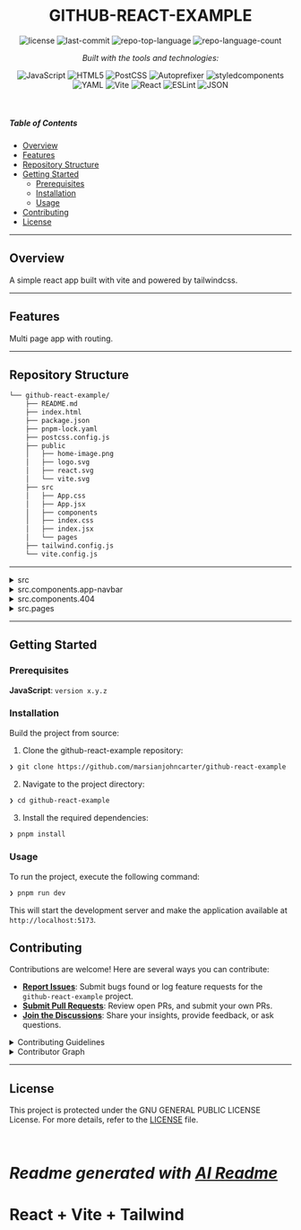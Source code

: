 
<p align="center">
    <h1 align="center">GITHUB-REACT-EXAMPLE</h1>
</p>

<p align="center">
	<img src="https://img.shields.io/github/license/marsianjohncarter/github-react-example?style=flat&logo=opensourceinitiative&logoColor=white&color=0080ff" alt="license">
	<img src="https://img.shields.io/github/last-commit/marsianjohncarter/github-react-example?style=flat&logo=git&logoColor=white&color=0080ff" alt="last-commit">
	<img src="https://img.shields.io/github/languages/top/marsianjohncarter/github-react-example?style=flat&color=0080ff" alt="repo-top-language">
	<img src="https://img.shields.io/github/languages/count/marsianjohncarter/github-react-example?style=flat&color=0080ff" alt="repo-language-count">
</p>
<p align="center">
		<em>Built with the tools and technologies:</em>
</p>
<p align="center">
	<img src="https://img.shields.io/badge/JavaScript-F7DF1E.svg?style=flat&logo=JavaScript&logoColor=black" alt="JavaScript">
	<img src="https://img.shields.io/badge/HTML5-E34F26.svg?style=flat&logo=HTML5&logoColor=white" alt="HTML5">
	<img src="https://img.shields.io/badge/PostCSS-DD3A0A.svg?style=flat&logo=PostCSS&logoColor=white" alt="PostCSS">
	<img src="https://img.shields.io/badge/Autoprefixer-DD3735.svg?style=flat&logo=Autoprefixer&logoColor=white" alt="Autoprefixer">
	<img src="https://img.shields.io/badge/styledcomponents-DB7093.svg?style=flat&logo=styled-components&logoColor=white" alt="styledcomponents">
	<br>
	<img src="https://img.shields.io/badge/YAML-CB171E.svg?style=flat&logo=YAML&logoColor=white" alt="YAML">
	<img src="https://img.shields.io/badge/Vite-646CFF.svg?style=flat&logo=Vite&logoColor=white" alt="Vite">
	<img src="https://img.shields.io/badge/React-61DAFB.svg?style=flat&logo=React&logoColor=black" alt="React">
	<img src="https://img.shields.io/badge/ESLint-4B32C3.svg?style=flat&logo=ESLint&logoColor=white" alt="ESLint">
	<img src="https://img.shields.io/badge/JSON-000000.svg?style=flat&logo=JSON&logoColor=white" alt="JSON">
</p>

<br>

#####  Table of Contents

- [Overview](#overview)
- [Features](#features)
- [Repository Structure](#repository-structure)
- [Getting Started](#getting-started)
  - [Prerequisites](#prerequisites)
  - [Installation](#installation)
  - [Usage](#usage)
- [Contributing](#contributing)
- [License](#license)

---

##  Overview

A simple react app built with vite and powered by tailwindcss.

---

##  Features

Multi page app with routing.

---

##  Repository Structure

```sh
└── github-react-example/
    ├── README.md
    ├── index.html
    ├── package.json
    ├── pnpm-lock.yaml
    ├── postcss.config.js
    ├── public
    │   ├── home-image.png
    │   ├── logo.svg
    │   ├── react.svg
    │   └── vite.svg
    ├── src
    │   ├── App.css
    │   ├── App.jsx
    │   ├── components
    │   ├── index.css
    │   ├── index.jsx
    │   └── pages
    ├── tailwind.config.js
    └── vite.config.js
```

---


</details>

<details closed><summary>src</summary>

| File | Summary |
| --- | --- |
| [index.css](https://github.com/marsianjohncarter/github-react-example/blob/main/src/index.css) | <code>❯ REPLACE-ME</code> |
| [App.css](https://github.com/marsianjohncarter/github-react-example/blob/main/src/App.css) | <code>❯ REPLACE-ME</code> |
| [App.jsx](https://github.com/marsianjohncarter/github-react-example/blob/main/src/App.jsx) | <code>❯ REPLACE-ME</code> |
| [index.jsx](https://github.com/marsianjohncarter/github-react-example/blob/main/src/index.jsx) | <code>❯ REPLACE-ME</code> |

</details>

<details closed><summary>src.components.app-navbar</summary>

| File | Summary |
| --- | --- |
| [app-navbar.css](https://github.com/marsianjohncarter/github-react-example/blob/main/src/components/app-navbar/app-navbar.css) | <code>❯ REPLACE-ME</code> |
| [app-navbar.jsx](https://github.com/marsianjohncarter/github-react-example/blob/main/src/components/app-navbar/app-navbar.jsx) | <code>❯ REPLACE-ME</code> |

</details>

<details closed><summary>src.components.404</summary>

| File | Summary |
| --- | --- |
| [404.jsx](https://github.com/marsianjohncarter/github-react-example/blob/main/src/components/404/404.jsx) | <code>❯ REPLACE-ME</code> |

</details>

<details closed><summary>src.pages</summary>

| File | Summary |
| --- | --- |
| [index.css](https://github.com/marsianjohncarter/github-react-example/blob/main/src/pages/index.css) | <code>❯ REPLACE-ME</code> |
| [home.jsx](https://github.com/marsianjohncarter/github-react-example/blob/main/src/pages/home.jsx) | <code>❯ REPLACE-ME</code> |
| [about.jsx](https://github.com/marsianjohncarter/github-react-example/blob/main/src/pages/about.jsx) | <code>❯ REPLACE-ME</code> |
| [projects.jsx](https://github.com/marsianjohncarter/github-react-example/blob/main/src/pages/projects.jsx) | <code>❯ REPLACE-ME</code> |

</details>

---

##  Getting Started

###  Prerequisites

**JavaScript**: `version x.y.z`

###  Installation

Build the project from source:

1. Clone the github-react-example repository:
```sh
❯ git clone https://github.com/marsianjohncarter/github-react-example
```

2. Navigate to the project directory:
```sh
❯ cd github-react-example
```

3. Install the required dependencies:
```sh
❯ pnpm install
```

###  Usage

To run the project, execute the following command:

```sh
❯ pnpm run dev
```

This will start the development server and make the application available at `http://localhost:5173`.


##  Contributing

Contributions are welcome! Here are several ways you can contribute:

- **[Report Issues](https://github.com/marsianjohncarter/github-react-example/issues)**: Submit bugs found or log feature requests for the `github-react-example` project.
- **[Submit Pull Requests](https://github.com/marsianjohncarter/github-react-example/blob/main/CONTRIBUTING.md)**: Review open PRs, and submit your own PRs.
- **[Join the Discussions](https://github.com/marsianjohncarter/github-react-example/discussions)**: Share your insights, provide feedback, or ask questions.

<details closed>
<summary>Contributing Guidelines</summary>

1. **Fork the Repository**: Start by forking the project repository to your github account.
2. **Clone Locally**: Clone the forked repository to your local machine using a git client.
   ```sh
   git clone https://github.com/marsianjohncarter/github-react-example
   ```
3. **Create a New Branch**: Always work on a new branch, giving it a descriptive name.
   ```sh
   git checkout -b new-feature-x
   ```
4. **Make Your Changes**: Develop and test your changes locally.
5. **Commit Your Changes**: Commit with a clear message describing your updates.
   ```sh
   git commit -m 'Implemented new feature x.'
   ```
6. **Push to github**: Push the changes to your forked repository.
   ```sh
   git push origin new-feature-x
   ```
7. **Submit a Pull Request**: Create a PR against the original project repository. Clearly describe the changes and their motivations.
8. **Review**: Once your PR is reviewed and approved, it will be merged into the main branch. Congratulations on your contribution!
</details>

<details closed>
<summary>Contributor Graph</summary>
<br>
<p align="left">
   <a href="https://github.com{/marsianjohncarter/github-react-example/}graphs/contributors">
      <img src="https://contrib.rocks/image?repo=marsianjohncarter/github-react-example">
   </a>
</p>
</details>

---

##  License

This project is protected under the GNU GENERAL PUBLIC LICENSE License. For more details, refer to the [LICENSE](/LICENSE.txt) file.

<br>

*Readme generated with [AI Readme](https://github.com/eli64s/readme-ai-streamlit)*
=======
# React + Vite + Tailwind


